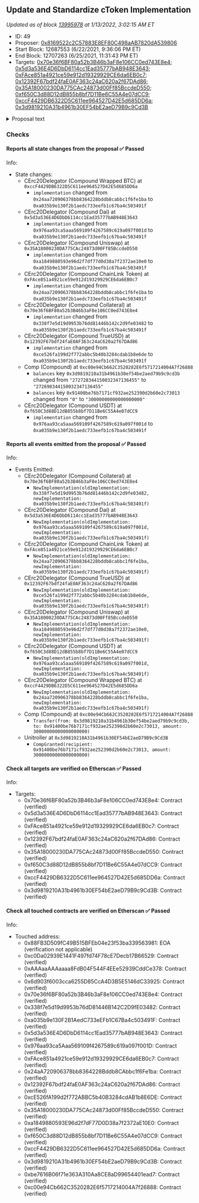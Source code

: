 ## Update and Standardize cToken Implementation

_Updated as of block [13995978](https://etherscan.io/block/13995978) at 1/13/2022, 3:02:15 AM ET_

- ID: 49
- Proposer: [0x8169522c2C57883E8EF80C498aAB7820dA539806](https://etherscan.io/address/0x8169522c2C57883E8EF80C498aAB7820dA539806)
- Start Block: 12687553 (6/22/2021, 9:36:06 PM ET)
- End Block: 12707263 (6/25/2021, 11:31:43 PM ET)
- Targets: [0x70e36f6BF80a52b3B46b3aF8e106CC0ed743E8e4](https://etherscan.io/address/0x70e36f6BF80a52b3B46b3aF8e106CC0ed743E8e4#code); [0x5d3a536E4D6DbD6114cc1Ead35777bAB948E3643](https://etherscan.io/address/0x5d3a536E4D6DbD6114cc1Ead35777bAB948E3643#code); [0xFAce851a4921ce59e912d19329929CE6da6EB0c7](https://etherscan.io/address/0xFAce851a4921ce59e912d19329929CE6da6EB0c7#code); [0x12392F67bdf24faE0AF363c24aC620a2f67DAd86](https://etherscan.io/address/0x12392F67bdf24faE0AF363c24aC620a2f67DAd86#code); [0x35A18000230DA775CAc24873d00Ff85BccdeD550](https://etherscan.io/address/0x35A18000230DA775CAc24873d00Ff85BccdeD550#code); [0xf650C3d88D12dB855b8bf7D11Be6C55A4e07dCC9](https://etherscan.io/address/0xf650C3d88D12dB855b8bf7D11Be6C55A4e07dCC9#code); [0xccF4429DB6322D5C611ee964527D42E5d685DD6a](https://etherscan.io/address/0xccF4429DB6322D5C611ee964527D42E5d685DD6a#code); [0x3d9819210A31b4961b30EF54bE2aeD79B9c9Cd3B](https://etherscan.io/address/0x3d9819210A31b4961b30EF54bE2aeD79B9c9Cd3B#code)

<details>
  <summary>Proposal text</summary>

> # Update and Standardize cToken Implementation
> This proposal is a patch, developed by Compound Labs, which updates the base cToken implementation contract, and adopts it across all upgradable markets.
> 
> ### Changelog
> The `seize` function has been modified to transfer 2.8% of a liquidation to cToken reserves, reducing the risk of cascading liquidations that could render the protocol insolvent. With each liquidation, the protocol’s ability to recover (or utilize reserves) increases.
> 
> Given the proliferation of COMP-like governance tokens, the `delegate` function has been merged into the base cToken implementation.
> 
> ### Adoption
> The seven upgradable cTokens, deployed starting 18 months ago, currently rely on five different cToken implementation contracts, many of which lack the most modern features.
> 
> This proposal unifies all upgradable cTokens with a single implementation, which reduces the surface area of technical debt, and slightly reduces gas costs.
> 
> ### Development
> This patch was developed publicly, coupled with completed scenario analysis. In addition to the Compound Labs bug bounty program, a secondary bug bounty was offered through [Immunefi](https://immunefi.com/bounty/compound/).
> 
> During the review period for [Proposal 048](https://compound.finance/governance/proposals/48), community member pyggie identified potential improvements to the cToken event logs and public interface; these have been included in this proposal, alongside a bounty of 30 COMP for their efforts.
> 
> [Discussion](https://www.comp.xyz/t/safety-and-gas-patches/1723)
</details>

### Checks
#### Reports all state changes from the proposal ✅ Passed
  




Info:
- State changes:
    - CErc20Delegator (Compound Wrapped BTC) at `0xccF4429DB6322D5C611ee964527D42E5d685DD6a`
        - `implementation` changed from `0x24aa720906378bb8364228bddb8cabbc1f6fe1ba` to `0xa035b9e130f2b1aedc733eefb1c67ba4c503491f`
    - CErc20Delegator (Compound Dai) at `0x5d3a536E4D6DbD6114cc1Ead35777bAB948E3643`
        - `implementation` changed from `0x976aa93ca5aaa569109f4267589c619a097f001d` to `0xa035b9e130f2b1aedc733eefb1c67ba4c503491f`
    - CErc20Delegator (Compound Uniswap) at `0x35A18000230DA775CAc24873d00Ff85BccdeD550`
        - `implementation` changed from `0xa1849880593e96d2f7df77d0d38a7f2372ae10e0` to `0xa035b9e130f2b1aedc733eefb1c67ba4c503491f`
    - CErc20Delegator (Compound ChainLink Token) at `0xFAce851a4921ce59e912d19329929CE6da6EB0c7`
        - `implementation` changed from `0x24aa720906378bb8364228bddb8cabbc1f6fe1ba` to `0xa035b9e130f2b1aedc733eefb1c67ba4c503491f`
    - CErc20Delegator (Compound Collateral) at `0x70e36f6BF80a52b3B46b3aF8e106CC0ed743E8e4`
        - `implementation` changed from `0x338f7e5d19d9953b76dd81446b142c2d9fe03482` to `0xa035b9e130f2b1aedc733eefb1c67ba4c503491f`
    - CErc20Delegator (Compound TrueUSD) at `0x12392F67bdf24faE0AF363c24aC620a2f67DAd86`
        - `implementation` changed from `0xce526fa199d2f772abbc5b40b3284cdab1b8e6de` to `0xa035b9e130f2b1aedc733eefb1c67ba4c503491f`
    - Comp (Compound) at `0xc00e94Cb662C3520282E6f5717214004A7f26888`
        - `balances` key `0x3d9819210a31b4961b30ef54be2aed79b9c9cd3b` changed from `"272728344150032347136455"` to `"272698344150032347136455"`
        - `balances` key `0x91400be76b7171cf932ae252390d2b60e2c73013` changed from `"0"` to `"30000000000000000000"`
    - CErc20Delegator (Compound USDT) at `0xf650C3d88D12dB855b8bf7D11Be6C55A4e07dCC9`
        - `implementation` changed from `0x976aa93ca5aaa569109f4267589c619a097f001d` to `0xa035b9e130f2b1aedc733eefb1c67ba4c503491f`

#### Reports all events emitted from the proposal ✅ Passed
  




Info:
- Events Emitted:
    - CErc20Delegator (Compound Collateral) at `0x70e36f6BF80a52b3B46b3aF8e106CC0ed743E8e4`
        - `NewImplementation(oldImplementation: 0x338f7e5d19d9953b76dd81446b142c2d9fe03482, newImplementation: 0xa035b9e130f2b1aedc733eefb1c67ba4c503491f)`
    - CErc20Delegator (Compound Dai) at `0x5d3a536E4D6DbD6114cc1Ead35777bAB948E3643`
        - `NewImplementation(oldImplementation: 0x976aa93ca5aaa569109f4267589c619a097f001d, newImplementation: 0xa035b9e130f2b1aedc733eefb1c67ba4c503491f)`
    - CErc20Delegator (Compound ChainLink Token) at `0xFAce851a4921ce59e912d19329929CE6da6EB0c7`
        - `NewImplementation(oldImplementation: 0x24aa720906378bb8364228bddb8cabbc1f6fe1ba, newImplementation: 0xa035b9e130f2b1aedc733eefb1c67ba4c503491f)`
    - CErc20Delegator (Compound TrueUSD) at `0x12392F67bdf24faE0AF363c24aC620a2f67DAd86`
        - `NewImplementation(oldImplementation: 0xce526fa199d2f772abbc5b40b3284cdab1b8e6de, newImplementation: 0xa035b9e130f2b1aedc733eefb1c67ba4c503491f)`
    - CErc20Delegator (Compound Uniswap) at `0x35A18000230DA775CAc24873d00Ff85BccdeD550`
        - `NewImplementation(oldImplementation: 0xa1849880593e96d2f7df77d0d38a7f2372ae10e0, newImplementation: 0xa035b9e130f2b1aedc733eefb1c67ba4c503491f)`
    - CErc20Delegator (Compound USDT) at `0xf650C3d88D12dB855b8bf7D11Be6C55A4e07dCC9`
        - `NewImplementation(oldImplementation: 0x976aa93ca5aaa569109f4267589c619a097f001d, newImplementation: 0xa035b9e130f2b1aedc733eefb1c67ba4c503491f)`
    - CErc20Delegator (Compound Wrapped BTC) at `0xccF4429DB6322D5C611ee964527D42E5d685DD6a`
        - `NewImplementation(oldImplementation: 0x24aa720906378bb8364228bddb8cabbc1f6fe1ba, newImplementation: 0xa035b9e130f2b1aedc733eefb1c67ba4c503491f)`
    - Comp (Compound) at `0xc00e94Cb662C3520282E6f5717214004A7f26888`
        - `Transfer(from: 0x3d9819210a31b4961b30ef54be2aed79b9c9cd3b, to: 0x91400be76b7171cf932ae252390d2b60e2c73013, amount: 30000000000000000000)`
    - Unitroller at `0x3d9819210A31b4961b30EF54bE2aeD79B9c9Cd3B`
        - `CompGranted(recipient: 0x91400be76b7171cf932ae252390d2b60e2c73013, amount: 30000000000000000000)`

#### Check all targets are verified on Etherscan ✅ Passed
  




Info:
- Targets:
    - 0x70e36f6BF80a52b3B46b3aF8e106CC0ed743E8e4: Contract (verified)
    - 0x5d3a536E4D6DbD6114cc1Ead35777bAB948E3643: Contract (verified)
    - 0xFAce851a4921ce59e912d19329929CE6da6EB0c7: Contract (verified)
    - 0x12392F67bdf24faE0AF363c24aC620a2f67DAd86: Contract (verified)
    - 0x35A18000230DA775CAc24873d00Ff85BccdeD550: Contract (verified)
    - 0xf650C3d88D12dB855b8bf7D11Be6C55A4e07dCC9: Contract (verified)
    - 0xccF4429DB6322D5C611ee964527D42E5d685DD6a: Contract (verified)
    - 0x3d9819210A31b4961b30EF54bE2aeD79B9c9Cd3B: Contract (verified)

#### Check all touched contracts are verified on Etherscan ✅ Passed
  




Info:
- Touched address:
    - 0x88FB3D509fC49B515BFEb04e23f53ba339563981: EOA (verification not applicable)
    - 0xc0Da02939E1441F497fd74F78cE7Decb17B66529: Contract (verified)
    - 0xAAAaaAAAaaaa8FdB04F544F4EEe52939CddCe378: Contract (verified)
    - 0x6d903f6003cca6255D85CcA4D3B5E5146dC33925: Contract (verified)
    - 0x70e36f6BF80a52b3B46b3aF8e106CC0ed743E8e4: Contract (verified)
    - 0x338f7e5d19d9953b76dD81446B142C2D9fE03482: Contract (verified)
    - 0xa035b9e130F2B1AedC733eEFb1C67Ba4c503491F: Contract (verified)
    - 0x5d3a536E4D6DbD6114cc1Ead35777bAB948E3643: Contract (verified)
    - 0x976aa93ca5Aaa569109f4267589c619a097f001D: Contract (verified)
    - 0xFAce851a4921ce59e912d19329929CE6da6EB0c7: Contract (verified)
    - 0x24aA720906378bb8364228Bddb8CAbbc1f6Fe1ba: Contract (verified)
    - 0x12392F67bdf24faE0AF363c24aC620a2f67DAd86: Contract (verified)
    - 0xcE526fA199d2f772ABBC5b40B3284cdAB1b8E6DE: Contract (verified)
    - 0x35A18000230DA775CAc24873d00Ff85BccdeD550: Contract (verified)
    - 0xa1849880593E96d2f7dF77D0D38a7f2372aE10E0: Contract (verified)
    - 0xf650C3d88D12dB855b8bf7D11Be6C55A4e07dCC9: Contract (verified)
    - 0xccF4429DB6322D5C611ee964527D42E5d685DD6a: Contract (verified)
    - 0x3d9819210A31b4961b30EF54bE2aeD79B9c9Cd3B: Contract (verified)
    - 0xbe7616B06f71e363A310Aa8CE8aD99654401ead7: Contract (verified)
    - 0xc00e94Cb662C3520282E6f5717214004A7f26888: Contract (verified)
